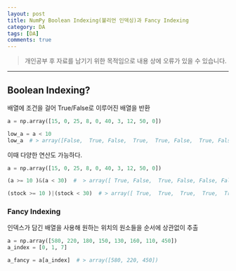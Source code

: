 ```yaml
---
layout: post
title: NumPy Boolean Indexing(불리언 인덱싱)과 Fancy Indexing
category: DA
tags: [DA]
comments: true
---
```


> 개인공부 후 자료를 남기기 위한 목적임으로 내용 상에 오류가 있을 수 있습니다.    

<hr>

## Boolean Indexing?

배열에 조건을 걸어 True/False로 이루어진 배열을 반환

```python
a = np.array([15, 0, 25, 8, 0, 40, 3, 12, 50, 0])

low_a = a < 10
low_a  # > array([False,  True, False,  True,  True, False,  True, False, False, True])
```

이때 다양한 연산도 가능하다.

```python
a = np.array([15, 0, 25, 8, 0, 40, 3, 12, 50, 0])

(a >= 10 )&(a < 30)  #  > array([ True, False,  True, False, False, False, False,  True, False, False])

(stock >= 10 )|(stock < 30)  # > array([ True,  True,  True,  True,  True,  True,  True,  True,  True, True])
```


### Fancy Indexing

인덱스가 담긴 배열을 사용해 원하는 위치의 원소들을 순서에 상관없이 추출

```python
a = np.array([580, 220, 180, 150, 130, 160, 110, 450])
a_index = [0, 1, 7]

a_fancy = a[a_index]  # > array([580, 220, 450])
```


